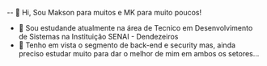 -- 👋 Hi, Sou Makson para muitos e MK para muito poucos!
- 👀 Sou estudande atualmente na área de Tecnico em Desenvolvimento de Sistemas na Instituição SENAI - Dendezeiros
- 🌱 Tenho em vista o segmento de back-end e security mas, ainda preciso estudar muito para dar o melhor de mim em ambos os setores...

<!---
L0rd-MK/L0rd-MK is a ✨ special ✨ repository because its `README.md` (this file) appears on your GitHub profile.
You can click the Preview link to take a look at your changes.
--->
